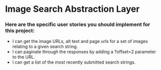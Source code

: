 # Image Search Abstraction Layer

### Here are the specific user stories you should implement for this project:
  - I can get the image URLs, alt text and page urls for a set of images relating to a given search string.
  - I can paginate through the responses by adding a ?offset=2 parameter to the URL.
  - I can get a list of the most recently submitted search strings.
